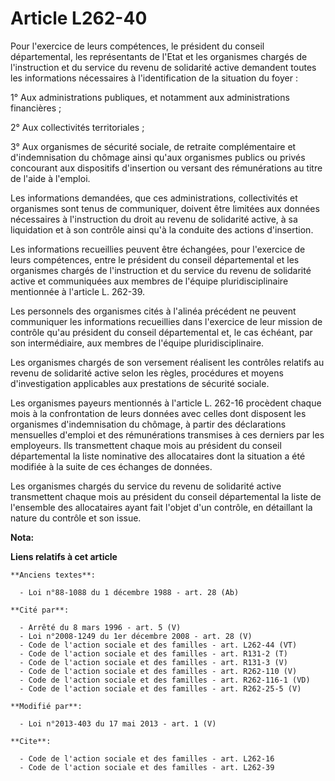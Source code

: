 # Article L262-40

Pour l'exercice de leurs compétences, le président du conseil départemental, les représentants de l'Etat et les organismes
chargés de l'instruction et du service du revenu de solidarité active demandent toutes les informations nécessaires à
l'identification de la situation du foyer : 

1° Aux administrations publiques, et notamment aux administrations financières ; 

2° Aux collectivités territoriales ; 

3° Aux organismes de sécurité sociale, de retraite complémentaire et d'indemnisation du chômage ainsi qu'aux organismes
publics ou privés concourant aux dispositifs d'insertion ou versant des rémunérations au titre de l'aide à l'emploi. 

Les informations demandées, que ces administrations, collectivités et organismes sont tenus de communiquer, doivent être
limitées aux données nécessaires à l'instruction du droit au revenu de solidarité active, à sa liquidation et à son contrôle
ainsi qu'à la conduite des actions d'insertion. 

Les informations recueillies peuvent être échangées, pour l'exercice de leurs compétences, entre le président du conseil
départemental et les organismes chargés de l'instruction et du service du revenu de solidarité active et communiquées aux
membres de l'équipe pluridisciplinaire mentionnée à l'article L. 262-39. 

Les personnels des organismes cités à l'alinéa précédent ne peuvent communiquer les informations recueillies dans l'exercice
de leur mission de contrôle qu'au président du conseil départemental et, le cas échéant, par son intermédiaire, aux membres
de l'équipe pluridisciplinaire. 

Les organismes chargés de son versement réalisent les contrôles relatifs au revenu de solidarité active selon les règles,
procédures et moyens d'investigation applicables aux prestations de sécurité sociale. 

Les organismes payeurs mentionnés à l'article L. 262-16 procèdent chaque mois à la confrontation de leurs données avec celles
dont disposent les organismes d'indemnisation du chômage, à partir des déclarations mensuelles d'emploi et des rémunérations
transmises à ces derniers par les employeurs. Ils transmettent chaque mois au président du conseil départemental la liste
nominative des allocataires dont la situation a été modifiée à la suite de ces échanges de données. 

Les organismes chargés du service du revenu de solidarité active transmettent chaque mois au président du conseil
départemental la liste de l'ensemble des allocataires ayant fait l'objet d'un contrôle, en détaillant la nature du contrôle
et son issue.

**Nota:**



**Liens relatifs à cet article**

	**Anciens textes**:

	  - Loi n°88-1088 du 1 décembre 1988 - art. 28 (Ab)

	**Cité par**:

	  - Arrêté du 8 mars 1996 - art. 5 (V)
	  - Loi n°2008-1249 du 1er décembre 2008 - art. 28 (V)
	  - Code de l'action sociale et des familles - art. L262-44 (VT)
	  - Code de l'action sociale et des familles - art. R131-2 (T)
	  - Code de l'action sociale et des familles - art. R131-3 (V)
	  - Code de l'action sociale et des familles - art. R262-110 (V)
	  - Code de l'action sociale et des familles - art. R262-116-1 (VD)
	  - Code de l'action sociale et des familles - art. R262-25-5 (V)

	**Modifié par**:

	  - Loi n°2013-403 du 17 mai 2013 - art. 1 (V)

	**Cite**:

	  - Code de l'action sociale et des familles - art. L262-16
	  - Code de l'action sociale et des familles - art. L262-39
